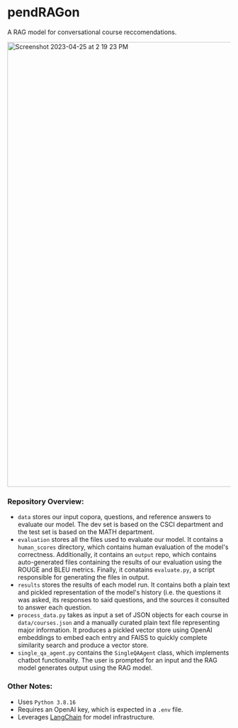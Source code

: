 # pendRAGon

A RAG model for conversational course reccomendations.

<img width="1002" alt="Screenshot 2023-04-25 at 2 19 23 PM" src="https://user-images.githubusercontent.com/50077908/234376165-81912dfa-e2aa-43fb-9b58-a353a2d25117.png">

### Repository Overview:
- `data` stores our input copora, questions, and reference answers to evaluate our model. The dev set is based on the CSCI department and the test set is based on the MATH department. 
- `evaluation` stores all the files used to evaluate our model. It contains a `human_scores` directory, which contains human evaluation of the model's correctness. Additionally, it contains an `output` repo, which contains auto-generated files containing the results of our evaluation using the ROUGE and BLEU metrics. Finally, it conatains `evaluate.py`, a script responsible for generating the files in output.
- `results` stores the results of each model run. It contains both a plain text and pickled representation of the model's history (i.e. the questions it was asked, its responses to said questions, and the sources it consulted to answer each question.
- `process_data.py` takes as input a set of JSON objects for each course in `data/courses.json` and a manually curated plain text file representing major information. It produces a pickled vector store using OpenAI embeddings to embed each entry and FAISS to quickly complete similarity search and produce a vector store.
- `single_qa_agent.py` contains the `SingleQAAgent` class, which implements chatbot functionality. The user is prompted for an input and the RAG model generates output using the  RAG model.



### Other Notes:

- Uses `Python 3.8.16`
- Requires an OpenAI key, which is expected in a `.env` file. 
- Leverages [LangChain](https://blog.langchain.dev/) for model infrastructure.
